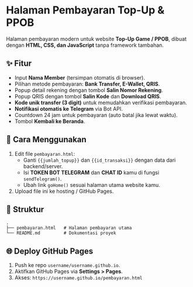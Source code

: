# Halaman Pembayaran Top-Up & PPOB

Halaman pembayaran modern untuk website **Top-Up Game / PPOB**, dibuat dengan **HTML, CSS, dan JavaScript** tanpa framework tambahan.

## ✨ Fitur
- Input **Nama Member** (tersimpan otomatis di browser).
- Pilihan metode pembayaran: **Bank Transfer, E-Wallet, QRIS**.
- Popup detail rekening dengan tombol **Salin Nomor Rekening**.
- Popup QRIS dengan tombol **Salin Kode** dan **Download QRIS**.
- **Kode unik transfer (3 digit)** untuk memudahkan verifikasi pembayaran.
- **Notifikasi otomatis ke Telegram** via Bot API.
- Countdown 24 jam untuk pembayaran (auto batal jika lewat waktu).
- Tombol **Kembali ke Beranda**.

## 🚀 Cara Menggunakan
1. Edit file `pembayaran.html`:
   - Ganti `{{jumlah_topup}}` dan `{{id_transaksi}}` dengan data dari backend/server.
   - Isi **TOKEN BOT TELEGRAM** dan **CHAT ID** kamu di fungsi `sendTelegram()`.
   - Ubah link `goHome()` sesuai halaman utama website kamu.
2. Upload file ini ke hosting / GitHub Pages.

## 📂 Struktur
```
.
├── pembayaran.html   # Halaman pembayaran utama
└── README.md         # Dokumentasi proyek
```

## 🌐 Deploy GitHub Pages
1. Push ke repo `username/username.github.io`.
2. Aktifkan GitHub Pages via **Settings > Pages**.
3. Akses: `https://username.github.io/pembayaran.html`
